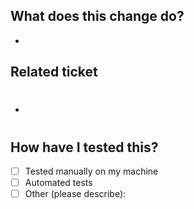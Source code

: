 ## What does this change do?

-

## Related ticket

- #

## How have I tested this?

- [ ] Tested manually on my machine
- [ ] Automated tests
- [ ] Other (please describe):
